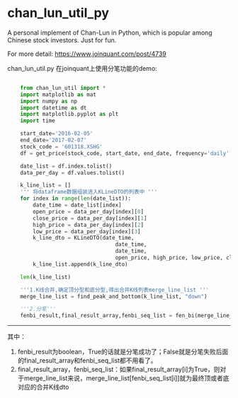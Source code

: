 # chan_lun_util_py
A personal implement of Chan-Lun in Python, which is popular among Chinese stock investors. Just for fun. 

For more detail: https://www.joinquant.com/post/4739

chan_lun_util.py 在joinquant上使用分笔功能的demo:

```python

    from chan_lun_util import *
    import matplotlib as mat
    import numpy as np
    import datetime as dt
    import matplotlib.pyplot as plt
    import time

    start_date='2016-02-05'
    end_date='2017-02-07'
    stock_code = '601318.XSHG'
    df = get_price(stock_code, start_date, end_date, frequency='daily', fields=['open','close','high', 'low'],skip_paused=False,fq='pre')

    date_list = df.index.tolist()
    data_per_day = df.values.tolist()

    k_line_list = []
    ''' 将dataframe数据组装进入KLineDTO的列表中 '''
    for index in range(len(date_list)):
        date_time = date_list[index]
        open_price = data_per_day[index][0]
        close_price = data_per_day[index][1]
        high_price = data_per_day[index][2]
        low_price = data_per_day[index][3]
        k_line_dto = KLineDTO(date_time,
                                  date_time,
                                  date_time,
                                  open_price, high_price, low_price, close_price)
        k_line_list.append(k_line_dto)

    len(k_line_list)

    '''1.K线合并,确定顶分型和底分型,得出合并K线列表merge_line_list '''
    merge_line_list = find_peak_and_bottom(k_line_list, "down")

    '''2.分笔'''
    fenbi_result,final_result_array,fenbi_seq_list = fen_bi(merge_line_list)


```

------------------------------------------------
其中：<br/>
1. fenbi_result为boolean，True的话就是分笔成功了；False就是分笔失败后面的final_result_array和fenbi_seq_list都不用看了。<br/>
2. final_result_array，fenbi_seq_list：如果final_result_array[i]为True，则对于merge_line_list来说，merge_line_list[fenbi_seq_list[i]]就为最终顶或者底对应的合并K线dto <br/>
